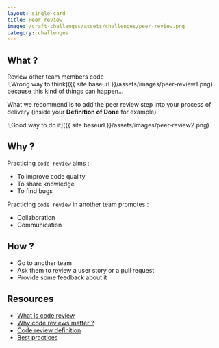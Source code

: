 ```yaml
---
layout: single-card
title: Peer review
image: /craft-challenges/assets/challenges/peer-review.png
category: challenges
---
```



## What ?
Review other team members code  
![Wrong way to think]({{ site.baseurl }}/assets/images/peer-review1.png)  
because this kind of things can happen...

What we recommend is to add the peer review step into your process of delivery (inside your **Definition of Done** for example)

![Good way to do it]({{ site.baseurl }}/assets/images/peer-review2.png)

## Why ?
Practicing `code review` aims :
* To improve code quality
* To share knowledge
* To find bugs

Practicing `code review` in another team promotes :
* Collaboration
* Communication

## How ?
* Go to another team
* Ask them to review a user story or a pull request
* Provide some feedback about it

## Resources
* [What is code review](https://smartbear.com/learn/code-review/what-is-code-review/)
* [Why code reviews matter ?](https://www.atlassian.com/agile/code-reviews)
* [Code review definition](https://en.wikipedia.org/wiki/Code_review)
* [Best practices](https://smartbear.com/learn/code-review/best-practices-for-peer-code-review/)
